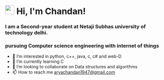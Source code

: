 # <img src="https://raw.githubusercontent.com/aemmadi/aemmadi/master/wave.gif" width="30px"> Hi, I'm Chandan!
### __I am a Second-year student at Netaji Subhas university of technology delhi.__
### pursuing Computer science engineering with internet of things
- 👀 I’m interested in python, c++, java, c, c# and web-D
- 🌱 I’m currently learning C
- 💞️ I’m looking to collaborate on Data structures and algorithms
- 📫 How to reach me <aryachandan1947@gmail.com>

<!---
alpha2lucifer/alpha2lucifer is a ✨ special ✨ repository because its `README.md` (this file) appears on your GitHub profile.
You can click the Preview link to take a look at your changes.
--->

